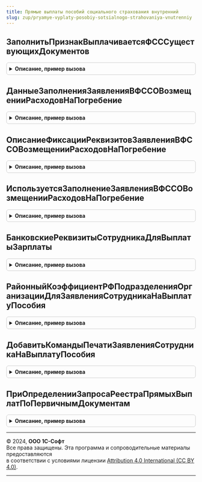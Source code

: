```yaml
---
title: Прямые выплаты пособий социального страхования внутренний
slug: zup/pryamye-vyplaty-posobiy-sotsialnogo-strahovaniya-vnutrenniy
---
```



## ЗаполнитьПризнакВыплачиваетсяФСССуществующихДокументов
<details style="margin: 1em 0; padding: 0.5em; border: 1px solid #ccc; border-radius: 6px;">

<summary style="font-weight: bold; cursor: pointer;">Описание, пример вызова</summary>

```bsl

Процедура ЗаполнитьПризнакВыплачиваетсяФСССуществующихДокументов(МенеджерВременныхТаблиц) Экспорт
```

Пример вызова
```bsl
ПрямыеВыплатыПособийСоциальногоСтрахованияВнутренний.ЗаполнитьПризнакВыплачиваетсяФСССуществующихДокументов(МенеджерВременныхТаблиц) 
```
</details>

## ДанныеЗаполненияЗаявленияВФССОВозмещенииРасходовНаПогребение
<details style="margin: 1em 0; padding: 0.5em; border: 1px solid #ccc; border-radius: 6px;">

<summary style="font-weight: bold; cursor: pointer;">Описание, пример вызова</summary>

```bsl

Функция ДанныеЗаполненияЗаявленияВФССОВозмещенииРасходовНаПогребение(Организация, Ссылка, ЕдиновременноеПособие = Неопределено) Экспорт
```

Пример вызова
```bsl
Результат = ПрямыеВыплатыПособийСоциальногоСтрахованияВнутренний.ДанныеЗаполненияЗаявленияВФССОВозмещенииРасходовНаПогребение(Организация, Ссылка, ЕдиновременноеПособие);
```
</details>

## ОписаниеФиксацииРеквизитовЗаявленияВФССОВозмещенииРасходовНаПогребение
<details style="margin: 1em 0; padding: 0.5em; border: 1px solid #ccc; border-radius: 6px;">

<summary style="font-weight: bold; cursor: pointer;">Описание, пример вызова</summary>

```bsl

Функция ОписаниеФиксацииРеквизитовЗаявленияВФССОВозмещенииРасходовНаПогребение() Экспорт
```

Пример вызова
```bsl
Результат = ПрямыеВыплатыПособийСоциальногоСтрахованияВнутренний.ОписаниеФиксацииРеквизитовЗаявленияВФССОВозмещенииРасходовНаПогребение() 
```
</details>

## ИспользуетсяЗаполнениеЗаявленияВФССОВозмещенииРасходовНаПогребение
<details style="margin: 1em 0; padding: 0.5em; border: 1px solid #ccc; border-radius: 6px;">

<summary style="font-weight: bold; cursor: pointer;">Описание, пример вызова</summary>

```bsl

Функция ИспользуетсяЗаполнениеЗаявленияВФССОВозмещенииРасходовНаПогребение() Экспорт
```

Пример вызова
```bsl
Результат = ПрямыеВыплатыПособийСоциальногоСтрахованияВнутренний.ИспользуетсяЗаполнениеЗаявленияВФССОВозмещенииРасходовНаПогребение() 
```
</details>

## БанковскиеРеквизитыСотрудникаДляВыплатыЗарплаты
<details style="margin: 1em 0; padding: 0.5em; border: 1px solid #ccc; border-radius: 6px;">

<summary style="font-weight: bold; cursor: pointer;">Описание, пример вызова</summary>

```bsl

Функция БанковскиеРеквизитыСотрудникаДляВыплатыЗарплаты(Дата, Организация, Сотрудник, ФизическоеЛицо) Экспорт
```

Пример вызова
```bsl
Результат = ПрямыеВыплатыПособийСоциальногоСтрахованияВнутренний.БанковскиеРеквизитыСотрудникаДляВыплатыЗарплаты(Дата, Организация, Сотрудник, ФизическоеЛицо) 
```
</details>

## РайонныйКоэффициентРФПодразделенияОрганизацииДляЗаявленияСотрудникаНаВыплатуПособия
<details style="margin: 1em 0; padding: 0.5em; border: 1px solid #ccc; border-radius: 6px;">

<summary style="font-weight: bold; cursor: pointer;">Описание, пример вызова</summary>

```bsl

Функция РайонныйКоэффициентРФПодразделенияОрганизацииДляЗаявленияСотрудникаНаВыплатуПособия(Организация, Подразделение = Неопределено) Экспорт
```

Пример вызова
```bsl
Результат = ПрямыеВыплатыПособийСоциальногоСтрахованияВнутренний.РайонныйКоэффициентРФПодразделенияОрганизацииДляЗаявленияСотрудникаНаВыплатуПособия(Организация, Подразделение);
```
</details>

## ДобавитьКомандыПечатиЗаявленияСотрудникаНаВыплатуПособия
<details style="margin: 1em 0; padding: 0.5em; border: 1px solid #ccc; border-radius: 6px;">

<summary style="font-weight: bold; cursor: pointer;">Описание, пример вызова</summary>

```bsl

Процедура ДобавитьКомандыПечатиЗаявленияСотрудникаНаВыплатуПособия(КомандыПечати) Экспорт
```

Пример вызова
```bsl
ПрямыеВыплатыПособийСоциальногоСтрахованияВнутренний.ДобавитьКомандыПечатиЗаявленияСотрудникаНаВыплатуПособия(КомандыПечати) 
```
</details>

## ПриОпределенииЗапросаРеестраПрямыхВыплатПоПервичнымДокументам
<details style="margin: 1em 0; padding: 0.5em; border: 1px solid #ccc; border-radius: 6px;">

<summary style="font-weight: bold; cursor: pointer;">Описание, пример вызова</summary>

```bsl

Процедура ПриОпределенииЗапросаРеестраПрямыхВыплатПоПервичнымДокументам(Запрос, Объект, ТаблицаОснований) Экспорт
```

Пример вызова
```bsl
ПрямыеВыплатыПособийСоциальногоСтрахованияВнутренний.ПриОпределенииЗапросаРеестраПрямыхВыплатПоПервичнымДокументам(Запрос, Объект, ТаблицаОснований) 
```
</details>

---

© 2024, **ООО 1С-Софт**  
Все права защищены. Эта программа и сопроводительные материалы предоставляются  
в соответствии с условиями лицензии [Attribution 4.0 International (CC BY 4.0)](https://creativecommons.org/licenses/by/4.0/legalcode).

---
